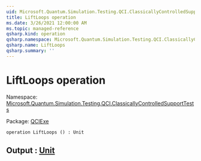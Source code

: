 ```yaml
---
uid: Microsoft.Quantum.Simulation.Testing.QCI.ClassicallyControlledSupportTests.LiftLoops
title: LiftLoops operation
ms.date: 3/26/2021 12:00:00 AM
ms.topic: managed-reference
qsharp.kind: operation
qsharp.namespace: Microsoft.Quantum.Simulation.Testing.QCI.ClassicallyControlledSupportTests
qsharp.name: LiftLoops
qsharp.summary: ''
---
```


# LiftLoops operation

Namespace: [Microsoft.Quantum.Simulation.Testing.QCI.ClassicallyControlledSupportTests](xref:Microsoft.Quantum.Simulation.Testing.QCI.ClassicallyControlledSupportTests)

Package: [QCIExe](https://nuget.org/packages/QCIExe)




```qsharp
operation LiftLoops () : Unit
```


## Output : [Unit](xref:microsoft.quantum.lang-ref.unit)

